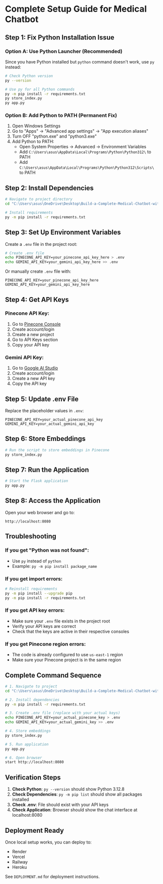 # Complete Setup Guide for Medical Chatbot

## Step 1: Fix Python Installation Issue

### Option A: Use Python Launcher (Recommended)
Since you have Python installed but `python` command doesn't work, use `py` instead:

```bash
# Check Python version
py --version

# Use py for all Python commands
py -m pip install -r requirements.txt
py store_index.py
py app.py
```

### Option B: Add Python to PATH (Permanent Fix)
1. Open Windows Settings
2. Go to "Apps" → "Advanced app settings" → "App execution aliases"
3. Turn OFF "python.exe" and "python3.exe"
4. Add Python to PATH:
   - Open System Properties → Advanced → Environment Variables
   - Add `C:\Users\asus\AppData\Local\Programs\Python\Python312\` to PATH
   - Add `C:\Users\asus\AppData\Local\Programs\Python\Python312\Scripts\` to PATH

## Step 2: Install Dependencies

```bash
# Navigate to project directory
cd "C:\Users\asus\OneDrive\Desktop\Build-a-Complete-Medical-Chatbot-with-LLMs-LangChain-Pinecone-Flask-AWS-main"

# Install requirements
py -m pip install -r requirements.txt
```

## Step 3: Set Up Environment Variables

Create a `.env` file in the project root:

```bash
# Create .env file
echo PINECONE_API_KEY=your_pinecone_api_key_here > .env
echo GEMINI_API_KEY=your_gemini_api_key_here >> .env
```

Or manually create `.env` file with:
```
PINECONE_API_KEY=your_pinecone_api_key_here
GEMINI_API_KEY=your_gemini_api_key_here
```

## Step 4: Get API Keys

### Pinecone API Key:
1. Go to [Pinecone Console](https://app.pinecone.io/)
2. Create account/login
3. Create a new project
4. Go to API Keys section
5. Copy your API key

### Gemini API Key:
1. Go to [Google AI Studio](https://makersuite.google.com/app/apikey)
2. Create account/login
3. Create a new API key
4. Copy the API key

## Step 5: Update .env File

Replace the placeholder values in `.env`:
```
PINECONE_API_KEY=your_actual_pinecone_api_key
GEMINI_API_KEY=your_actual_gemini_api_key
```

## Step 6: Store Embeddings

```bash
# Run the script to store embeddings in Pinecone
py store_index.py
```

## Step 7: Run the Application

```bash
# Start the Flask application
py app.py
```

## Step 8: Access the Application

Open your web browser and go to:
```
http://localhost:8080
```

## Troubleshooting

### If you get "Python was not found":
- Use `py` instead of `python`
- Example: `py -m pip install package_name`

### If you get import errors:
```bash
# Reinstall requirements
py -m pip install --upgrade pip
py -m pip install -r requirements.txt
```

### If you get API key errors:
- Make sure your `.env` file exists in the project root
- Verify your API keys are correct
- Check that the keys are active in their respective consoles

### If you get Pinecone region errors:
- The code is already configured to use `us-east-1` region
- Make sure your Pinecone project is in the same region

## Complete Command Sequence

```bash
# 1. Navigate to project
cd "C:\Users\asus\OneDrive\Desktop\Build-a-Complete-Medical-Chatbot-with-LLMs-LangChain-Pinecone-Flask-AWS-main"

# 2. Install dependencies
py -m pip install -r requirements.txt

# 3. Create .env file (replace with your actual keys)
echo PINECONE_API_KEY=your_actual_pinecone_key > .env
echo GEMINI_API_KEY=your_actual_gemini_key >> .env

# 4. Store embeddings
py store_index.py

# 5. Run application
py app.py

# 6. Open browser
start http://localhost:8080
```

## Verification Steps

1. **Check Python**: `py --version` should show Python 3.12.8
2. **Check Dependencies**: `py -m pip list` should show all packages installed
3. **Check .env**: File should exist with your API keys
4. **Check Application**: Browser should show the chat interface at localhost:8080

## Deployment Ready

Once local setup works, you can deploy to:
- Render
- Vercel  
- Railway
- Heroku

See `DEPLOYMENT.md` for deployment instructions. 